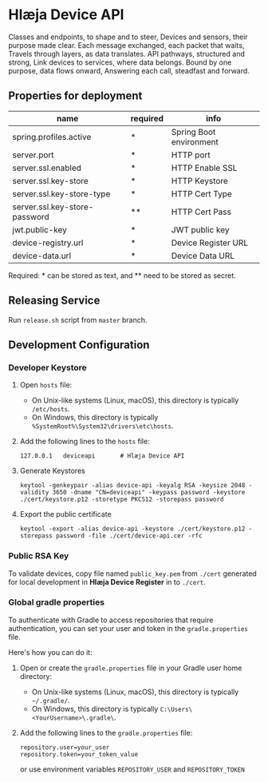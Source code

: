 # Hlæja Device API

Classes and endpoints, to shape and to steer, Devices and sensors, their purpose made clear. Each message exchanged, each packet that waits, Travels through layers, as data translates. API pathways, structured and strong, Link devices to services, where data belongs. Bound by one purpose, data flows onward, Answering each call, steadfast and forward.

## Properties for deployment

| name                          | required | info                    |
|-------------------------------|----------|-------------------------|
| spring.profiles.active        | *        | Spring Boot environment |
| server.port                   | *        | HTTP port               |
| server.ssl.enabled            | *        | HTTP Enable SSL         |
| server.ssl.key-store          | *        | HTTP Keystore           |
| server.ssl.key-store-type     | *        | HTTP Cert Type          |
| server.ssl.key-store-password | **       | HTTP Cert Pass          |
| jwt.public-key                | *        | JWT public key          |
| device-registry.url           | *        | Device Register URL     |
| device-data.url               | *        | Device Data URL         |

Required: * can be stored as text, and ** need to be stored as secret.

## Releasing Service

Run `release.sh` script from `master` branch.

## Development Configuration

### Developer Keystore

1. Open `hosts` file:
   * On Unix-like systems (Linux, macOS), this directory is typically `/etc/hosts`.
   * On Windows, this directory is typically `%SystemRoot%\System32\drivers\etc\hosts`.

2. Add the following lines to the `hosts` file:
    ```text
    127.0.0.1	deviceapi		# Hlæja Device API
    ```

3. Generate Keystores
    ```shell
    keytool -genkeypair -alias device-api -keyalg RSA -keysize 2048 -validity 3650 -dname "CN=deviceapi" -keypass password -keystore ./cert/keystore.p12 -storetype PKCS12 -storepass password
    ```

4. Export the public certificate
    ```shell
    keytool -export -alias device-api -keystore ./cert/keystore.p12 -storepass password -file ./cert/device-api.cer -rfc
    ```

### Public RSA Key

To validate devices, copy file named `public_key.pem` from `./cert` generated for local development in **Hlæja Device Register** in to `./cert`.

### Global gradle properties

To authenticate with Gradle to access repositories that require authentication, you can set your user and token in the `gradle.properties` file.

Here's how you can do it:

1. Open or create the `gradle.properties` file in your Gradle user home directory:

    - On Unix-like systems (Linux, macOS), this directory is typically `~/.gradle/`.
    - On Windows, this directory is typically `C:\Users\<YourUsername>\.gradle\`.

2. Add the following lines to the `gradle.properties` file:
    ```properties
    repository.user=your_user
    repository.token=your_token_value
    ```
   or use environment variables `REPOSITORY_USER` and `REPOSITORY_TOKEN`
